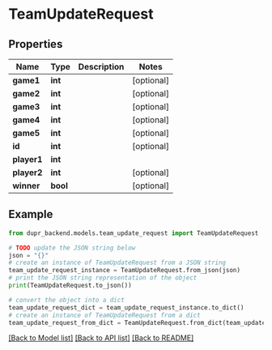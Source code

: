 # TeamUpdateRequest


## Properties

Name | Type | Description | Notes
------------ | ------------- | ------------- | -------------
**game1** | **int** |  | [optional] 
**game2** | **int** |  | [optional] 
**game3** | **int** |  | [optional] 
**game4** | **int** |  | [optional] 
**game5** | **int** |  | [optional] 
**id** | **int** |  | [optional] 
**player1** | **int** |  | 
**player2** | **int** |  | [optional] 
**winner** | **bool** |  | [optional] 

## Example

```python
from dupr_backend.models.team_update_request import TeamUpdateRequest

# TODO update the JSON string below
json = "{}"
# create an instance of TeamUpdateRequest from a JSON string
team_update_request_instance = TeamUpdateRequest.from_json(json)
# print the JSON string representation of the object
print(TeamUpdateRequest.to_json())

# convert the object into a dict
team_update_request_dict = team_update_request_instance.to_dict()
# create an instance of TeamUpdateRequest from a dict
team_update_request_from_dict = TeamUpdateRequest.from_dict(team_update_request_dict)
```
[[Back to Model list]](../README.md#documentation-for-models) [[Back to API list]](../README.md#documentation-for-api-endpoints) [[Back to README]](../README.md)


